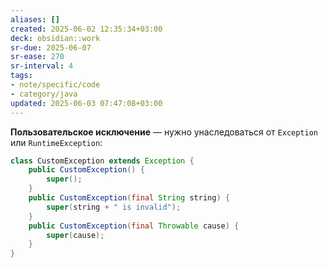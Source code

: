 ```yaml
---
aliases: []
created: 2025-06-02 12:35:34+03:00
deck: obsidian::work
sr-due: 2025-06-07
sr-ease: 270
sr-interval: 4
tags:
- note/specific/code
- category/java
updated: 2025-06-03 07:47:08+03:00
---
```


**Пользовательское исключение**
—
нужно унаследоваться от `Exception` или `RuntimeException`:

```java
class CustomException extends Exception {
	public CustomException() {
		super();
	} 
	public CustomException(final String string) {
		super(string + " is invalid");
	} 
	public CustomException(final Throwable cause) {
		super(cause);
	}
}
```